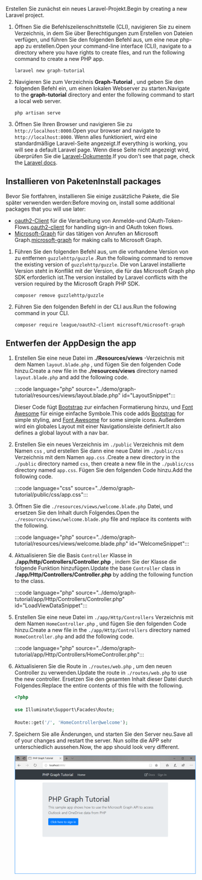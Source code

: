 <!-- markdownlint-disable MD002 MD041 -->

<span data-ttu-id="8c826-101">Erstellen Sie zunächst ein neues Laravel-Projekt.</span><span class="sxs-lookup"><span data-stu-id="8c826-101">Begin by creating a new Laravel project.</span></span>

1. <span data-ttu-id="8c826-102">Öffnen Sie die Befehlszeilenschnittstelle (CLI), navigieren Sie zu einem Verzeichnis, in dem Sie über Berechtigungen zum Erstellen von Dateien verfügen, und führen Sie den folgenden Befehl aus, um eine neue php-app zu erstellen.</span><span class="sxs-lookup"><span data-stu-id="8c826-102">Open your command-line interface (CLI), navigate to a directory where you have rights to create files, and run the following command to create a new PHP app.</span></span>

    ```Shell
    laravel new graph-tutorial
    ```

1. <span data-ttu-id="8c826-103">Navigieren Sie zum Verzeichnis **Graph-Tutorial** , und geben Sie den folgenden Befehl ein, um einen lokalen Webserver zu starten.</span><span class="sxs-lookup"><span data-stu-id="8c826-103">Navigate to the **graph-tutorial** directory and enter the following command to start a local web server.</span></span>

    ```Shell
    php artisan serve
    ```

1. <span data-ttu-id="8c826-104">Öffnen Sie Ihren Browser und navigieren Sie zu `http://localhost:8000`.</span><span class="sxs-lookup"><span data-stu-id="8c826-104">Open your browser and navigate to `http://localhost:8000`.</span></span> <span data-ttu-id="8c826-105">Wenn alles funktioniert, wird eine standardmäßige Laravel-Seite angezeigt.</span><span class="sxs-lookup"><span data-stu-id="8c826-105">If everything is working, you will see a default Laravel page.</span></span> <span data-ttu-id="8c826-106">Wenn diese Seite nicht angezeigt wird, überprüfen Sie die [Laravel-Dokumente](https://laravel.com/docs/7.x).</span><span class="sxs-lookup"><span data-stu-id="8c826-106">If you don't see that page, check the [Laravel docs](https://laravel.com/docs/7.x).</span></span>

## <a name="install-packages"></a><span data-ttu-id="8c826-107">Installieren von Paketen</span><span class="sxs-lookup"><span data-stu-id="8c826-107">Install packages</span></span>

<span data-ttu-id="8c826-108">Bevor Sie fortfahren, installieren Sie einige zusätzliche Pakete, die Sie später verwenden werden:</span><span class="sxs-lookup"><span data-stu-id="8c826-108">Before moving on, install some additional packages that you will use later:</span></span>

- <span data-ttu-id="8c826-109">[oauth2-Client](https://github.com/thephpleague/oauth2-client) für die Verarbeitung von Anmelde-und OAuth-Token-Flows.</span><span class="sxs-lookup"><span data-stu-id="8c826-109">[oauth2-client](https://github.com/thephpleague/oauth2-client) for handling sign-in and OAuth token flows.</span></span>
- <span data-ttu-id="8c826-110">[Microsoft-Graph](https://github.com/microsoftgraph/msgraph-sdk-php) für das tätigen von Anrufen an Microsoft Graph.</span><span class="sxs-lookup"><span data-stu-id="8c826-110">[microsoft-graph](https://github.com/microsoftgraph/msgraph-sdk-php) for making calls to Microsoft Graph.</span></span>

1. <span data-ttu-id="8c826-111">Führen Sie den folgenden Befehl aus, um die vorhandene Version von zu entfernen `guzzlehttp/guzzle` .</span><span class="sxs-lookup"><span data-stu-id="8c826-111">Run the following command to remove the existing version of `guzzlehttp/guzzle`.</span></span> <span data-ttu-id="8c826-112">Die von Laravel installierte Version steht in Konflikt mit der Version, die für das Microsoft Graph php SDK erforderlich ist.</span><span class="sxs-lookup"><span data-stu-id="8c826-112">The version installed by Laravel conflicts with the version required by the Microsoft Graph PHP SDK.</span></span>

    ```Shell
    composer remove guzzlehttp/guzzle
    ```

1. <span data-ttu-id="8c826-113">Führen Sie den folgenden Befehl in der CLI aus.</span><span class="sxs-lookup"><span data-stu-id="8c826-113">Run the following command in your CLI.</span></span>

    ```Shell
    composer require league/oauth2-client microsoft/microsoft-graph
    ```

## <a name="design-the-app"></a><span data-ttu-id="8c826-114">Entwerfen der App</span><span class="sxs-lookup"><span data-stu-id="8c826-114">Design the app</span></span>

1. <span data-ttu-id="8c826-115">Erstellen Sie eine neue Datei im **./Resources/views** -Verzeichnis mit dem Namen `layout.blade.php` , und fügen Sie den folgenden Code hinzu.</span><span class="sxs-lookup"><span data-stu-id="8c826-115">Create a new file in the **./resources/views** directory named `layout.blade.php` and add the following code.</span></span>

    :::code language="php" source="../demo/graph-tutorial/resources/views/layout.blade.php" id="LayoutSnippet":::

    <span data-ttu-id="8c826-116">Dieser Code fügt [Bootstrap](http://getbootstrap.com/) zur einfachen Formatierung hinzu, und [Font Awesome](https://fontawesome.com/) für einige einfache Symbole.</span><span class="sxs-lookup"><span data-stu-id="8c826-116">This code adds [Bootstrap](http://getbootstrap.com/) for simple styling, and [Font Awesome](https://fontawesome.com/) for some simple icons.</span></span> <span data-ttu-id="8c826-117">Außerdem wird ein globales Layout mit einer Navigationsleiste definiert.</span><span class="sxs-lookup"><span data-stu-id="8c826-117">It also defines a global layout with a nav bar.</span></span>

1. <span data-ttu-id="8c826-118">Erstellen Sie ein neues Verzeichnis im `./public` Verzeichnis mit dem Namen `css` , und erstellen Sie dann eine neue Datei im `./public/css` Verzeichnis mit dem Namen `app.css` .</span><span class="sxs-lookup"><span data-stu-id="8c826-118">Create a new directory in the `./public` directory named `css`, then create a new file in the `./public/css` directory named `app.css`.</span></span> <span data-ttu-id="8c826-119">Fügen Sie den folgenden Code hinzu.</span><span class="sxs-lookup"><span data-stu-id="8c826-119">Add the following code.</span></span>

    :::code language="css" source="../demo/graph-tutorial/public/css/app.css":::

1. <span data-ttu-id="8c826-120">Öffnen Sie die `./resources/views/welcome.blade.php` Datei, und ersetzen Sie den Inhalt durch Folgendes.</span><span class="sxs-lookup"><span data-stu-id="8c826-120">Open the `./resources/views/welcome.blade.php` file and replace its contents with the following.</span></span>

    :::code language="php" source="../demo/graph-tutorial/resources/views/welcome.blade.php" id="WelcomeSnippet":::

1. <span data-ttu-id="8c826-121">Aktualisieren Sie die Basis `Controller` Klasse in **./app/http/Controllers/Controller.php** , indem Sie der Klasse die folgende Funktion hinzufügen.</span><span class="sxs-lookup"><span data-stu-id="8c826-121">Update the base `Controller` class in **./app/Http/Controllers/Controller.php** by adding the following function to the class.</span></span>

    :::code language="php" source="../demo/graph-tutorial/app/Http/Controllers/Controller.php" id="LoadViewDataSnippet":::

1. <span data-ttu-id="8c826-122">Erstellen Sie eine neue Datei im `./app/Http/Controllers` Verzeichnis mit dem Namen `HomeController.php` , und fügen Sie den folgenden Code hinzu.</span><span class="sxs-lookup"><span data-stu-id="8c826-122">Create a new file in the `./app/Http/Controllers` directory named `HomeController.php` and add the following code.</span></span>

    :::code language="php" source="../demo/graph-tutorial/app/Http/Controllers/HomeController.php":::

1. <span data-ttu-id="8c826-123">Aktualisieren Sie die Route in `./routes/web.php` , um den neuen Controller zu verwenden.</span><span class="sxs-lookup"><span data-stu-id="8c826-123">Update the route in `./routes/web.php` to use the new controller.</span></span> <span data-ttu-id="8c826-124">Ersetzen Sie den gesamten Inhalt dieser Datei durch Folgendes:</span><span class="sxs-lookup"><span data-stu-id="8c826-124">Replace the entire contents of this file with the following.</span></span>

    ```php
    <?php

    use Illuminate\Support\Facades\Route;

    Route::get('/', 'HomeController@welcome');
    ```

1. <span data-ttu-id="8c826-125">Speichern Sie alle Änderungen, und starten Sie den Server neu.</span><span class="sxs-lookup"><span data-stu-id="8c826-125">Save all of your changes and restart the server.</span></span> <span data-ttu-id="8c826-126">Nun sollte die APP sehr unterschiedlich aussehen.</span><span class="sxs-lookup"><span data-stu-id="8c826-126">Now, the app should look very different.</span></span>

    ![Screenshot der neu gestalteten Homepage](./images/create-app-01.png)
